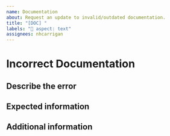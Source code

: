 ```yaml
---
name: Documentation
about: Request an update to invalid/outdated documentation.
title: "[DOC] "
labels: "📄 aspect: text"
assignees: nhcarrigan
---
```


# Incorrect Documentation

## Describe the error

<!--A clear and concise description of the incorrect documentation information.-->

## Expected information

<!--A clear and concise description of what the documentation *should* say.-->

## Additional information

<!--Add any other context about the problem here.-->
